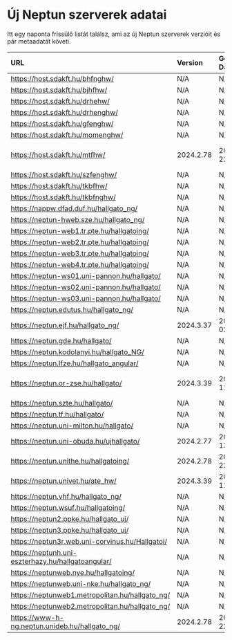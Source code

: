 # Új Neptun szerverek adatai

Itt egy naponta frissülő listát találsz, ami az új Neptun szerverek verzióit és pár metaadatát követi.

| URL                                                | Version   | Generation Date     | Organization Name                   | Captcha Required |
|:-------------------------------------------------|:--------|:------------------|:----------------------------------|:---------------|
| https://host.sdakft.hu/bhfnghw/                    | N/A       | N/A                 | N/A                                 | N/A              |
| https://host.sdakft.hu/bjhfhw/                     | N/A       | N/A                 | N/A                                 | N/A              |
| https://host.sdakft.hu/drhehw/                     | N/A       | N/A                 | N/A                                 | N/A              |
| https://host.sdakft.hu/drhenghw/                   | N/A       | N/A                 | N/A                                 | N/A              |
| https://host.sdakft.hu/gfenghw/                    | N/A       | N/A                 | N/A                                 | N/A              |
| https://host.sdakft.hu/momenghw/                   | N/A       | N/A                 | N/A                                 | N/A              |
| https://host.sdakft.hu/mtfhw/                      | 2024.2.78 | 2025-07-22T14:33:08 | Magyar Táncművészeti Egyetem        | 3                |
| https://host.sdakft.hu/szfenghw/                   | N/A       | N/A                 | N/A                                 | N/A              |
| https://host.sdakft.hu/tkbfhw/                     | N/A       | N/A                 | N/A                                 | N/A              |
| https://host.sdakft.hu/tkbfnghw/                   | N/A       | N/A                 | N/A                                 | N/A              |
| https://nappw.dfad.duf.hu/hallgato_ng/             | N/A       | N/A                 | N/A                                 | N/A              |
| https://neptun-hweb.sze.hu/hallgato_ng/            | N/A       | N/A                 | N/A                                 | N/A              |
| https://neptun-web1.tr.pte.hu/hallgatoing/         | N/A       | N/A                 | N/A                                 | N/A              |
| https://neptun-web2.tr.pte.hu/hallgatoing/         | N/A       | N/A                 | N/A                                 | N/A              |
| https://neptun-web3.tr.pte.hu/hallgatoing/         | N/A       | N/A                 | N/A                                 | N/A              |
| https://neptun-web4.tr.pte.hu/hallgatoing/         | N/A       | N/A                 | N/A                                 | N/A              |
| https://neptun-ws01.uni-pannon.hu/hallgato/        | N/A       | N/A                 | N/A                                 | N/A              |
| https://neptun-ws02.uni-pannon.hu/hallgato/        | N/A       | N/A                 | N/A                                 | N/A              |
| https://neptun-ws03.uni-pannon.hu/hallgato/        | N/A       | N/A                 | N/A                                 | N/A              |
| https://neptun.edutus.hu/hallgato_ng/              | N/A       | N/A                 | N/A                                 | N/A              |
| https://neptun.ejf.hu/hallgato_ng/                 | 2024.3.37 | 2025-06-02T11:55:04 | Eötvös József Főiskola              | 3                |
| https://neptun.gde.hu/hallgato/                    | N/A       | N/A                 | N/A                                 | N/A              |
| https://neptun.kodolanyi.hu/hallgato_NG/           | N/A       | N/A                 | N/A                                 | N/A              |
| https://neptun.lfze.hu/hallgato_angular/           | N/A       | N/A                 | N/A                                 | N/A              |
| https://neptun.or-zse.hu/hallgato/                 | 2024.3.39 | 2025-07-11T08:44:03 | Országos Rabbiképző - Zsidó Egyetem | 3                |
| https://neptun.szte.hu/hallgato/                   | N/A       | N/A                 | N/A                                 | N/A              |
| https://neptun.tf.hu/hallgato/                     | N/A       | N/A                 | N/A                                 | N/A              |
| https://neptun.uni-milton.hu/hallgato/             | N/A       | N/A                 | N/A                                 | N/A              |
| https://neptun.uni-obuda.hu/ujhallgato/            | 2024.2.77 | 2025-06-13T08:38:32 | Óbudai Egyetem                      | 3                |
| https://neptun.unithe.hu/hallgatoing/              | 2024.2.78 | 2025-07-22T14:33:08 | Tokaj-Hegyalja Egyetem              | 1                |
| https://neptun.univet.hu/ate_hw/                   | 2024.3.39 | 2025-07-11T08:44:03 | Állatorvostudományi Egyetem         | 3                |
| https://neptun.vhf.hu/hallgato_ng/                 | N/A       | N/A                 | N/A                                 | N/A              |
| https://neptun.wsuf.hu/hallgatoing/                | N/A       | N/A                 | N/A                                 | N/A              |
| https://neptun2.ppke.hu/hallgato_uj/               | N/A       | N/A                 | N/A                                 | N/A              |
| https://neptun3.ppke.hu/hallgato_uj/               | N/A       | N/A                 | N/A                                 | N/A              |
| https://neptun3r.web.uni-corvinus.hu/Hallgatoi/    | N/A       | N/A                 | N/A                                 | N/A              |
| https://neptunh.uni-eszterhazy.hu/hallgatoangular/ | N/A       | N/A                 | N/A                                 | N/A              |
| https://neptunweb.nye.hu/hallgatoing/              | N/A       | N/A                 | N/A                                 | N/A              |
| https://neptunweb.uni-nke.hu/hallgato_ng/          | N/A       | N/A                 | N/A                                 | N/A              |
| https://neptunweb1.metropolitan.hu/hallgato_ng/    | N/A       | N/A                 | N/A                                 | N/A              |
| https://neptunweb2.metropolitan.hu/hallgato_ng/    | N/A       | N/A                 | N/A                                 | N/A              |
| https://www-h-ng.neptun.unideb.hu/hallgato_ng/     | 2024.2.78 | 2025-07-22T14:33:08 | Debreceni Egyetem                   | 3                |